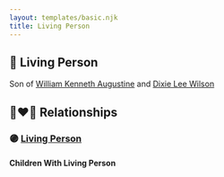 ```yaml
---
layout: templates/basic.njk
title: Living Person
---
```

## 🔵 Living Person

Son of [William Kenneth Augustine](/people/6/67055724) and [Dixie Lee Wilson](/people/8/87584724)

## 👩‍❤️‍👨 Relationships

### 🟣 [Living Person](/people/4/48229378)

#### Children With Living Person